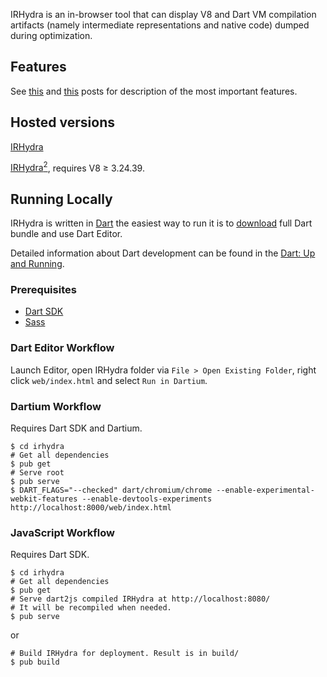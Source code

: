 IRHydra is an in-browser tool that can display V8 and Dart VM compilation
artifacts (namely intermediate representations and native code) dumped during
optimization.

## Features

See [this](http://mrale.ph/blog/2013/02/17/release-the-irhydra.html) and [this](http://mrale.ph/blog/2014/01/28/prerelease-irhydra2.html) posts for description of the most important features.

## Hosted versions

[IRHydra](http://mrale.ph/irhydra/1/)

[IRHydra<sup>2</sup>](http://mrale.ph/irhydra/2/), requires V8 &ge;	3.24.39.

## Running Locally

IRHydra is written in [Dart](http://dartlang.org) the easiest way to run it is to [download](https://www.dartlang.org/tools/download.html) full Dart bundle and use Dart Editor.

Detailed information about Dart development can be found in the [Dart: Up and Running](https://www.dartlang.org/docs/dart-up-and-running/).

### Prerequisites

* [Dart SDK](https://www.dartlang.org/tools/download.html)
* [Sass](http://sass-lang.com/)

### Dart Editor Workflow

Launch Editor, open IRHydra folder via `File > Open Existing Folder`, right click `web/index.html` and select `Run in Dartium`.

### Dartium Workflow

Requires Dart SDK and Dartium.

    $ cd irhydra
    # Get all dependencies
    $ pub get
    # Serve root
    $ pub serve
    $ DART_FLAGS="--checked" dart/chromium/chrome --enable-experimental-webkit-features --enable-devtools-experiments http://localhost:8000/web/index.html

### JavaScript Workflow

Requires Dart SDK.

    $ cd irhydra
    # Get all dependencies
    $ pub get
    # Serve dart2js compiled IRHydra at http://localhost:8080/
    # It will be recompiled when needed.
    $ pub serve

or

    # Build IRHydra for deployment. Result is in build/
    $ pub build
